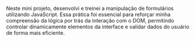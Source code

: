 Neste mini projeto, desenvolvi e treinei a manipulação de formulários utilizando JavaScript. Essa prática foi essencial para reforçar minha compreensão da lógica por trás da interação com o DOM, permitindo controlar dinamicamente elementos da interface e validar dados do usuário de forma mais eficiente.

